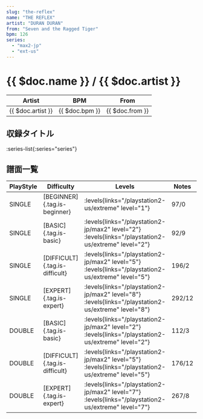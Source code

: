```yaml
---
slug: "the-reflex"
name: "THE REFLEX"
artist: "DURAN DURAN"
from: "Seven and the Ragged Tiger"
bpm: 126
series:
  - "max2-jp"
  - "ext-us"
---
```


# {{ $doc.name }} / {{ $doc.artist }}

|Artist|BPM|From|
|------|---|----|
|{{ $doc.artist }}|{{ $doc.bpm }}|{{ $doc.from }}|

## 収録タイトル

:series-list{:series="series"}

## 譜面一覧

|PlayStyle|Difficulty|Levels|Notes|Movie|
|---------|----------|------|-----|-----|
|SINGLE|[BEGINNER]{.tag.is-beginner}| :levels{links="/playstation2-us/extreme" level="1"}|97/0||
|SINGLE|[BASIC]{.tag.is-basic}|<div class="field is-grouped is-grouped-multiline"> :levels{links="/playstation2-jp/max2" level="2"}  :levels{links="/playstation2-us/extreme" level="2"}</div>|92/9||
|SINGLE|[DIFFICULT]{.tag.is-difficult}|<div class="field is-grouped is-grouped-multiline"> :levels{links="/playstation2-jp/max2" level="5"}  :levels{links="/playstation2-us/extreme" level="5"}</div>|196/2||
|SINGLE|[EXPERT]{.tag.is-expert}|<div class="field is-grouped is-grouped-multiline"> :levels{links="/playstation2-jp/max2" level="8"}  :levels{links="/playstation2-us/extreme" level="8"}</div>|292/12||
|DOUBLE|[BASIC]{.tag.is-basic}|<div class="field is-grouped is-grouped-multiline"> :levels{links="/playstation2-jp/max2" level="2"}  :levels{links="/playstation2-us/extreme" level="2"}</div>|112/3||
|DOUBLE|[DIFFICULT]{.tag.is-difficult}|<div class="field is-grouped is-grouped-multiline"> :levels{links="/playstation2-jp/max2" level="5"}  :levels{links="/playstation2-us/extreme" level="5"}</div>|176/12||
|DOUBLE|[EXPERT]{.tag.is-expert}|<div class="field is-grouped is-grouped-multiline"> :levels{links="/playstation2-jp/max2" level="7"}  :levels{links="/playstation2-us/extreme" level="7"}</div>|267/8||
